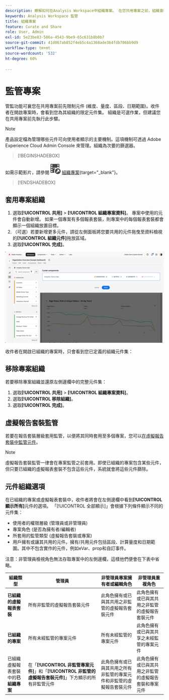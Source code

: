 ```yaml
---
description: 瞭解如何在Analysis Workspace中組織專案。 在您共用專案之前，組織會限制元件的存取權。
keywords: Analysis Workspace 監管
title: 組織專案
feature: Curate and Share
role: User, Admin
exl-id: 5e23be83-586a-4543-9be9-65c631b8b0b7
source-git-commit: 41d067ab852f4eb5c4a1368ade364fdb706bb9d9
workflow-type: tm+mt
source-wordcount: '532'
ht-degree: 60%

---
```


# 監管專案

管監功能可襄您在共用專案前先限制元件 (維度、量度、區段、日期範圍)。收件者在開啟專案時，會看到您為其組織的限定元件集。 組織是可選作業，但建議您在共用專案前先執行此步驟。

>[!NOTE]
> 產品設定檔為管理哪些元件可向使用者顯示的主要機制。這項機制可透過 Adobe Experience Cloud Admin Console 來管理。組織為次要的篩選器。


>[!BEGINSHADEBOX]

如需示範影片，請參閱![VideoCheckout](/help/assets/icons/VideoCheckedOut.svg) [組織專案](https://video.tv.adobe.com/v/24711?quality=12&learn=on){target="_blank"}。

>[!ENDSHADEBOX]


## 套用專案組織

1. 選取&#x200B;**[!UICONTROL 共用]** > **[!UICONTROL 組織專案資料]**。
專案中使用的元件會自動新增。
如果一個專案有多個報表套裝，則專案中的每個報表套裝都會顯示一個組織放置目標。
1. （可選）若要新增更多元件，請從左側面板將您要共用的元件拖曳至資料檢視的&#x200B;**[!UICONTROL 組織元件]**&#x200B;拖放區域。
1. 選取&#x200B;**[!UICONTROL 完成]**。


![](assets/curation-field.png)

收件者在開啟已組織的專案時，只會看到您已定義的組織元件集：


## 移除專案組織

若要移除專案組織並還原左側邊欄中的完整元件集：

1. 選取&#x200B;**[!UICONTROL 共用]** > **[!UICONTROL 組織專案資料]**。
1. 選取&#x200B;**[!UICONTROL 移除組織]**。
1. 選取&#x200B;**[!UICONTROL 完成]**。

## 虛擬報告套裝監管

若要在報告套裝層級套用監管，以便將其同時套用至多個專案，您可以[在虛擬報告套裝中監管元件](https://experienceleague.adobe.com/zh-hant/docs/analytics/components/virtual-report-suites/vrs-components)。

>[!NOTE]
>
> 虛擬報告套裝監管一律會在專案監管之前套用。即使已組織的專案包含某些元件，但只要已組織的虛擬報表套裝不包含這些元件，系統就會將這些元件篩除。
> 

## 元件組織選項

在已組織的專案或虛擬報表套裝中，收件者將會在左側邊欄中看到&#x200B;**[!UICONTROL 顯示所有]**&#x200B;元件的選項。 「[!UICONTROL 全部顯示]」會根據下列條件顯示不同的元件集：

* 使用者的權限層級 (管理員或非管理員)
* 專案角色 (是否為擁有者/編輯者)
* 所套用的監管類型 (虛擬報告套裝或專案)
* 用戶擁有或讓其共用的元件。擁有/共用元件包括區段、計算量度和日期範圍。其中不包含實作的元件，例如eVar、prop和自訂事件。

注意：非管理員檢視角色無法存取專案中的左側邊欄，這樣他們便會在下表中省略。

| 組織類型 | 管理員 | 非管理員專案擁有者或編輯角色 | 非管理員重複角色 |
|---|---|---|---|
| **已組織的虛擬報表套裝** | 所有非監管的虛擬報告套裝元件 | 此角色擁有或已與其共用之非監管的虛擬報告套裝元件 | 此角色擁有或已與其共用之非監管的虛擬報告套裝元件 |
| **已組織的專案** | 所有未經監管的專案元件 | 所有未經監管的專案元件 | 此角色擁有或已與其共享之未經監管的專案元件 |
| 已組織虛擬報表套裝中的&#x200B;**已組織專案** | 在「**[!UICONTROL 非監管專案元件]**」和「**[!UICONTROL 非監管的虛擬報告套裝元件]**」下方顯示的所有非監管元件 | 此角色擁有或已與其共用之所有非監管的專案元件和非監管的虛擬報告套裝元件 | 此角色擁有或已與其共用之非監管的虛擬報告套裝和專案元件 |
